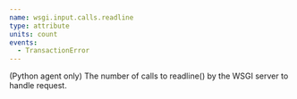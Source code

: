 ```yaml
---
name: wsgi.input.calls.readline
type: attribute
units: count
events:
  - TransactionError
---
```


(Python agent only) The number of calls to readline() by the WSGI server to handle request.